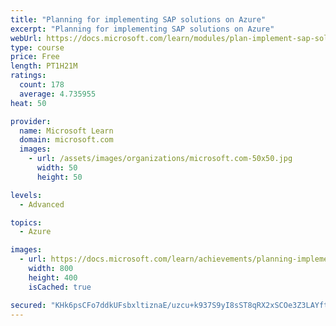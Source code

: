 ```yaml
---
title: "Planning for implementing SAP solutions on Azure"
excerpt: "Planning for implementing SAP solutions on Azure"
webUrl: https://docs.microsoft.com/learn/modules/plan-implement-sap-solutions/
type: course
price: Free
length: PT1H21M
ratings:
  count: 178
  average: 4.735955
heat: 50

provider:
  name: Microsoft Learn
  domain: microsoft.com
  images:
    - url: /assets/images/organizations/microsoft.com-50x50.jpg
      width: 50
      height: 50

levels:
  - Advanced

topics:
  - Azure

images:
  - url: https://docs.microsoft.com/learn/achievements/planning-implementing-sap-solutions-azure-social.png
    width: 800
    height: 400
    isCached: true

secured: "KHk6psCFo7ddkUFsbxltiznaE/uzcu+k937S9yI8sST8qRX2xSCOe3Z3LAYftVYIYidNLge3iT3iUyae9/qLvlBB/YiE9kUqvCGdCG8YKz9hB5pY+fYZMbm65ST26Nt2mj+dcQC81cJIIR3KL2dSxvx/NWW8U6LZjEPpZXMk65jTxtfeJvSsBVvIZyHbuT7piEWfiD2rEs0MDYn/AhFPFo3VKysyo+5YwhR/bqzSH1wUOCeszkS3//9qK3YHzNtfu5KRbEmLHlMcRRgq7vbA9CWo9HZhckZ8yx8SfCd3q4BU4u+sM3wLzhjBfbb4qE21b7+Wr/F60sff9R4rsceZRLz3+Ny8yBR8rotZOJhlYPhq4B70XW6gFY6JLatWyMR6qPRtnY+ACLav43ZyD90ufZlCpi1hnLzktD1s5zT7YQQ=;3Fb5eVA8oc9mclqxpKJffA=="
---
```


